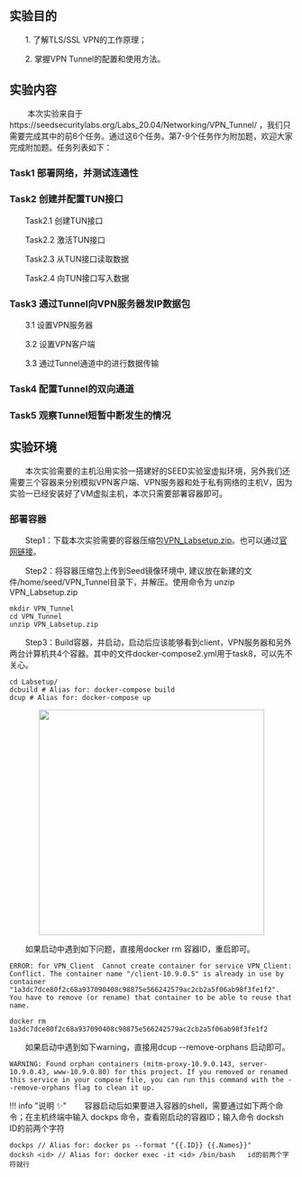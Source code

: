 ## 实验目的

&emsp;&emsp;1. 了解TLS/SSL VPN的工作原理；

&emsp;&emsp;2. 掌握VPN Tunnel的配置和使用方法。

## 实验内容

&emsp;&emsp; 本次实验来自于https://seedsecuritylabs.org/Labs_20.04/Networking/VPN_Tunnel/ ，我们只需要完成其中的前6个任务。通过这6个任务。第7-9个任务作为附加题，欢迎大家完成附加题。任务列表如下：

### Task1 部署网络，并测试连通性

### Task2 创建并配置TUN接口

&emsp;&emsp;Task2.1 创建TUN接口

&emsp;&emsp;Task2.2 激活TUN接口

&emsp;&emsp;Task2.3 从TUN接口读取数据

&emsp;&emsp;Task2.4 向TUN接口写入数据

### Task3 通过Tunnel向VPN服务器发IP数据包

&emsp;&emsp;3.1 设置VPN服务器

&emsp;&emsp;3.2 设置VPN客户端

&emsp;&emsp;3.3 通过Tunnel通道中的进行数据传输

### Task4 配置Tunnel的双向通道

### Task5 观察Tunnel短暂中断发生的情况

## 实验环境

&emsp;&emsp;本次实验需要的主机沿用实验一搭建好的SEED实验室虚拟环境，另外我们还需要三个容器来分别模拟VPN客户端、VPN服务器和处于私有网络的主机V，因为实验一已经安装好了VM虚拟主机，本次只需要部署容器即可。

###  部署容器

&emsp;&emsp;Step1：下载本次实验需要的容器压缩包[VPN_Labsetup.zip](https://gitee.com/hitsz-cslab/net-work-security/tree/master/stupkt)。也可以通过[官网链接](https://seedsecuritylabs.org/Labs_20.04/Networking/VPN_Tunnel/)。

&emsp;&emsp;Step2：将容器压缩包上传到Seed镜像环境中, 建议放在新建的文件/home/seed/VPN_Tunnel目录下，并解压。使用命令为 unzip VPN_Labsetup.zip

    mkdir VPN_Tunnel
    cd VPN_Tunnel
    unzip VPN_Labsetup.zip

&emsp;&emsp;Step3：Build容器，并启动，启动后应该能够看到client，VPN服务器和另外两台计算机共4个容器。其中的文件docker-compose2.yml用于task8，可以先不关心。
    
    cd Labsetup/
    dcbuild # Alias for: docker-compose build
    dcup # Alias for: docker-compose up
   <center><img src="../assets/1-1.png" width = 400></center>

&emsp;&emsp;如果启动中遇到如下问题，直接用docker rm 容器ID，重启即可。
    
    ERROR: for VPN_Client  Cannot create container for service VPN_Client: Conflict. The container name "/client-10.9.0.5" is already in use by container "1a3dc7dce80f2c68a937090408c98875e566242579ac2cb2a5f06ab98f3fe1f2". You have to remove (or rename) that container to be able to reuse that name.

    docker rm 1a3dc7dce80f2c68a937090408c98875e566242579ac2cb2a5f06ab98f3fe1f2

&emsp;&emsp;如果启动中遇到如下warning，直接用dcup --remove-orphans 启动即可。

    WARNING: Found orphan containers (mitm-proxy-10.9.0.143, server-10.9.0.43, www-10.9.0.80) for this project. If you removed or renamed this service in your compose file, you can run this command with the --remove-orphans flag to clean it up.
    

!!! info "说明 :sparkles:"
&emsp;&emsp;容器启动后如果要进入容器的shell，需要通过如下两个命令；在主机终端中输入 dockps 命令，查看刚启动的容器ID；输入命令 docksh ID的前两个字符
    
    dockps // Alias for: docker ps --format "{{.ID}} {{.Names}}"
    docksh <id> // Alias for: docker exec -it <id> /bin/bash   id的前两个字符就行

